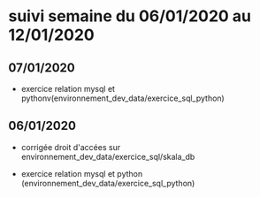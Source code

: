 # suivi semaine du 06/01/2020 au 12/01/2020

## 07/01/2020

* exercice relation mysql et pythonv(environnement_dev_data/exercice_sql_python)

## 06/01/2020

* corrigée droit d'accées sur environnement_dev_data/exercice_sql/skala_db

* exercice relation mysql et python (environnement_dev_data/exercice_sql_python)

